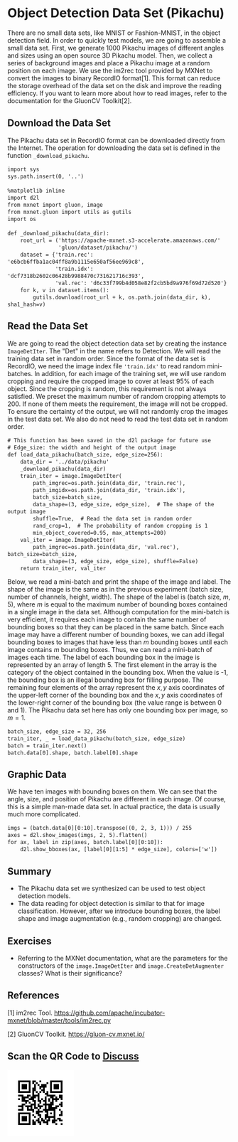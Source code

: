 # Object Detection Data Set (Pikachu)

There are no small data sets, like MNIST or Fashion-MNIST, in the object detection field. In order to quickly test models, we are going to assemble a small data set. First, we generate 1000 Pikachu images of different angles and sizes using an open source 3D Pikachu model. Then, we collect a series of background images and place a Pikachu image at a random position on each image. We use the im2rec tool provided by MXNet to convert the images to binary RecordIO format[1]. This format can reduce the storage overhead of the data set on the disk and improve the reading efficiency. If you want to learn more about how to read images, refer to the documentation for the GluonCV Toolkit[2].


## Download the Data Set

The Pikachu data set in RecordIO format can be downloaded directly from the Internet. The operation for downloading the data set is defined in the function `_download_pikachu`.

```{.python .input  n=1}
import sys
sys.path.insert(0, '..')

%matplotlib inline
import d2l
from mxnet import gluon, image
from mxnet.gluon import utils as gutils
import os

def _download_pikachu(data_dir):
    root_url = ('https://apache-mxnet.s3-accelerate.amazonaws.com/'
                'gluon/dataset/pikachu/')
    dataset = {'train.rec': 'e6bcb6ffba1ac04ff8a9b1115e650af56ee969c8',
               'train.idx': 'dcf7318b2602c06428b9988470c731621716c393',
               'val.rec': 'd6c33f799b4d058e82f2cb5bd9a976f69d72d520'}
    for k, v in dataset.items():
        gutils.download(root_url + k, os.path.join(data_dir, k), sha1_hash=v)
```

## Read the Data Set

We are going to read the object detection data set by creating the instance `ImageDetIter`. The "Det" in the name refers to Detection. We will read the training data set in random order. Since the format of the data set is RecordIO, we need the image index file `'train.idx'` to read random mini-batches. In addition, for each image of the training set, we will use random cropping and require the cropped image to cover at least 95% of each object. Since the cropping is random, this requirement is not always satisfied. We preset the maximum number of random cropping attempts to 200. If none of them meets the requirement, the image will not be cropped. To ensure the certainty of the output, we will not randomly crop the images in the test data set. We also do not need to read the test data set in random order.

```{.python .input  n=2}
# This function has been saved in the d2l package for future use
# Edge_size: the width and height of the output image
def load_data_pikachu(batch_size, edge_size=256):
    data_dir = '../data/pikachu'
    _download_pikachu(data_dir)
    train_iter = image.ImageDetIter(
        path_imgrec=os.path.join(data_dir, 'train.rec'),
        path_imgidx=os.path.join(data_dir, 'train.idx'),
        batch_size=batch_size,
        data_shape=(3, edge_size, edge_size),  # The shape of the output image
        shuffle=True,  # Read the data set in random order
        rand_crop=1,  # The probability of random cropping is 1
        min_object_covered=0.95, max_attempts=200)
    val_iter = image.ImageDetIter(
        path_imgrec=os.path.join(data_dir, 'val.rec'), batch_size=batch_size,
        data_shape=(3, edge_size, edge_size), shuffle=False)
    return train_iter, val_iter
```

Below, we read a mini-batch and print the shape of the image and label. The shape of the image is the same as in the previous experiment (batch size, number of channels, height, width). The shape of the label is (batch size, $m$, 5), where $m$ is equal to the maximum number of bounding boxes contained in a single image in the data set. Although computation for the mini-batch is very efficient, it requires each image to contain the same number of bounding boxes so that they can be placed in the same batch. Since each image may have a different number of bounding boxes, we can add illegal bounding boxes to images that have less than $m$ bounding boxes until each image contains $m$ bounding boxes. Thus, we can read a mini-batch of images each time. The label of each bounding box in the image is represented by an array of length 5. The first element in the array is the category of the object contained in the bounding box. When the value is -1, the bounding box is an illegal bounding box for filling purpose. The remaining four elements of the array represent the $x, y$ axis coordinates of the upper-left corner of the bounding box and the $x, y$ axis coordinates of the lower-right corner of the bounding box (the value range is between 0 and 1). The Pikachu data set here has only one bounding box per image, so $m=1$.

```{.python .input  n=3}
batch_size, edge_size = 32, 256
train_iter, _ = load_data_pikachu(batch_size, edge_size)
batch = train_iter.next()
batch.data[0].shape, batch.label[0].shape
```

## Graphic Data

We have ten images with bounding boxes on them. We can see that the angle, size, and position of Pikachu are different in each image. Of course, this is a simple man-made data set. In actual practice, the data is usually much more complicated.

```{.python .input  n=4}
imgs = (batch.data[0][0:10].transpose((0, 2, 3, 1))) / 255
axes = d2l.show_images(imgs, 2, 5).flatten()
for ax, label in zip(axes, batch.label[0][0:10]):
    d2l.show_bboxes(ax, [label[0][1:5] * edge_size], colors=['w'])
```

## Summary

* The Pikachu data set we synthesized can be used to test object detection models.
* The data reading for object detection is similar to that for image classification. However, after we introduce bounding boxes, the label shape and image augmentation (e.g., random cropping) are changed.


## Exercises

* Referring to the MXNet documentation, what are the parameters for the constructors of the `image.ImageDetIter` and `image.CreateDetAugmenter` classes? What is their significance?

## References

[1] im2rec Tool. https://github.com/apache/incubator-mxnet/blob/master/tools/im2rec.py

[2] GluonCV Toolkit. https://gluon-cv.mxnet.io/

## Scan the QR Code to [Discuss](https://discuss.mxnet.io/t/2452)

![](../img/qr_object-detection-dataset.svg)
